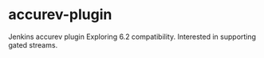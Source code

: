 # accurev-plugin
Jenkins accurev plugin
Exploring 6.2 compatibility.  Interested in supporting gated streams.
